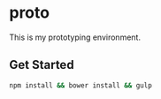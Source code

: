 # proto

This is my prototyping environment.

## Get Started

```sh
npm install && bower install && gulp
```